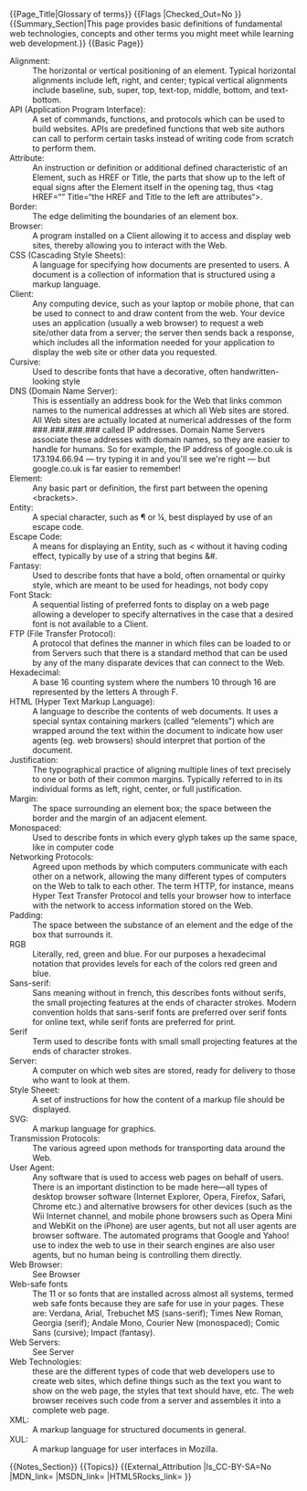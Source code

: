 {{Page_Title|Glossary of terms}}
{{Flags
|Checked_Out=No
}}
{{Summary_Section|This page provides basic definitions of fundamental web technologies, concepts and other terms you might meet while learning web development.}}
{{Basic Page}}
<dl>
<dt>Alignment:</dt>
<dd>
The horizontal or vertical positioning of an element. Typical horizontal alignments include left, right, and center; typical vertical alignments include baseline, sub, super, top, text-top, middle, bottom, and text-bottom.
</dd>
<dt>API (Application Program Interface):</dt>
<dd>A set of commands, functions, and protocols which can be used to build websites. APIs are predefined functions that web site authors can call to perform certain tasks instead of writing code from scratch to perform them.</dd>
<dt>Attribute:</dt>
<dd>An instruction or definition or additional defined characteristic of an Element, such as HREF or Title, the parts that show up to the left of equal signs after the Element itself in the opening tag, thus &#60;tag HREF=&#8220;&#8220; Title=&#8220;the HREF and Title to the left are attributes&#8220;&#62;. </dd>
<dt>Border:</dt>
<dd>The edge delimiting the boundaries of an element box.</dd>
<dt>Browser:</dt>
<dd>A program installed on a Client allowing it to access and display web sites, thereby allowing you to interact with the Web.</dd>
<dt>CSS (Cascading Style Sheets):</dt>
<dd>A language for specifying how documents are presented to users. A document is a collection of information that is structured using a markup language.</dd>
<dt>Client:</dt>
<dd>Any computing device, such as your laptop or mobile phone, that can be used to connect to and draw content from the web. Your device uses an application (usually a web browser) to request a web site/other data from a server; the server then sends back a response, which includes all the information needed for your application to display the web site or other data you requested.</dd>
<dt>Cursive: </dt>
<dd>Used to describe fonts that have a decorative, often handwritten-looking style</dd>
<dt>DNS (Domain Name Server):</dt>
<dd> This is essentially an address book for the Web that links common names to the numerical addresses at which all Web sites are stored. All Web sites are actually located at numerical addresses of the form ###.###.###.### called IP addresses. Domain Name Servers associate these addresses with domain names, so they are easier to handle for humans. So for example, the IP address of google.co.uk is 173.194.66.94 — try typing it in and you'll see we're right — but google.co.uk is far easier to remember!</dd>
<dt>Element:</dt>
<dd>Any basic part or definition, the first part between the opening &#60;brackets&#62;.</dd>
<dt>Entity:</dt>
<dd>A special character, such as &#182; or &#188;, best displayed by use of an escape code.</dd>
<dt>Escape Code:</dt>
<dd>A means for displaying an Entity, such as &#60; without it having coding effect, typically by use of a string that begins &#.</dd>
<dt>Fantasy: </dt>
<dd>Used to describe fonts that have a bold, often ornamental or quirky style, which are meant to be used for headings, not body copy</dd>
<dt>Font Stack:</dt>
<dd>A sequential listing of preferred fonts to display on a web page allowing a developer to specify alternatives in the case that a desired font is not available to a Client.</dd>
<dt>FTP (File Transfer Protocol):</dt>
<dd>A protocol that defines the manner in which files can be loaded to or from Servers such that there is a standard method that can be used by any of the many disparate devices that can connect to the Web.</dd>
<dt>Hexadecimal:</dt>
<dd>A base 16 counting system where the numbers 10 through 16 are represented by the letters A through F.</dd>
<dt>HTML (Hyper Text Markup Language):</dt>
<dd>A language to describe the contents of web documents. It uses a special syntax containing markers (called “elements”) which are wrapped around the text within the document to indicate how user agents (eg. web browsers) should interpret that portion of the document.</dd>
<dt>Justification:</dt>
<dd>
The typographical practice of aligning multiple lines of text precisely to one or both of their common margins. Typically referred to in its individual forms as left, right, center, or full justification.</dd>
<dt>Margin:</dt>
<dd>The space surrounding an element box; the space between the border and the margin of an adjacent element.</dd>
<dt>Monospaced: </dt>
<dd>Used to describe fonts in which every glyph takes up the same space, like in computer code</dd>
<dt>Networking Protocols:</dt>
<dd> Agreed upon methods by which computers communicate with each other on a network, allowing the many different types of computers on the Web to talk to each other. The term HTTP, for instance, means Hyper Text Transfer Protocol and tells your browser how to interface with the network to access information stored on the Web.</dd>
<dt>Padding:</dt>
<dd>The space between the substance of an element and the edge of the box that surrounds it.</dd>
<dt>RGB</dt>
<dd>Literally, red, green and blue.  For our purposes a hexadecimal notation that provides levels for each of the colors red green and blue.</dd>
<dt>Sans-serif:</dt>
<dd>Sans meaning without in french, this describes fonts without serifs, the small projecting features at the ends of character strokes. Modern convention holds that sans-serif fonts are preferred over serif fonts for online text, while serif fonts are preferred for print.</dd>
<dt>Serif</dt>
<dd>Term used to describe fonts with small small projecting features at the ends of character strokes.</dd>
<dt>Server:</dt>
<dd>A computer on which web sites are stored, ready for delivery to those who want to look at them.</dd>
<dt>Style Sheeet:</dt>
<dd>A set of instructions for how the content of a markup file should be displayed.</dd>
<dt>SVG:</dt>
<dd>A markup language for graphics.</dd>
<dt>Transmission Protocols:</dt>
<dd>The various agreed upon methods for transporting data around the Web.</dd>
<dt>User Agent:</dt>
<dd>Any software that is used to access web pages on behalf of users. There is an important distinction to be made here—all types of desktop browser software (Internet Explorer, Opera, Firefox, Safari, Chrome etc.) and alternative browsers for other devices (such as the Wii Internet channel, and mobile phone browsers such as Opera Mini and WebKit on the iPhone) are user agents, but not all user agents are browser software. The automated programs that Google and Yahoo! use to index the web to use in their search engines are also user agents, but no human being is controlling them directly.</dd>
<dt>Web Browser:</dt>
<dd> See Browser </dd>
<dt>Web-safe fonts</dt>
<dd>The 11 or so fonts that are installed across almost all systems, termed web safe fonts because they are safe for use in your pages.  These are: Verdana, Arial, Trebuchet MS (sans-serif); Times New Roman, Georgia (serif); Andale Mono, Courier New (monospaced); Comic Sans (cursive); Impact (fantasy).</dd>
<dt>Web Servers:</dt>
<dd>See Server</dd>
<dt>Web Technologies:</dt>
<dd> these are the different types of code that web developers use to create web sites, which define things such as the text you want to show on the web page, the styles that text should have, etc. The web browser receives such code from a server and assembles it into a complete web page.
</dd>
<dt>XML:</dt>
<dd>A markup language for structured documents in general.</dd>
<dt>XUL:</dt>
<dd>A markup language for user interfaces in Mozilla.</dd>
<dt></dt>
<dd></dd>
<dt></dt>
<dd></dd>
</dl>
{{Notes_Section}}
{{Topics}}
{{External_Attribution
|Is_CC-BY-SA=No
|MDN_link=
|MSDN_link=
|HTML5Rocks_link=
}}
